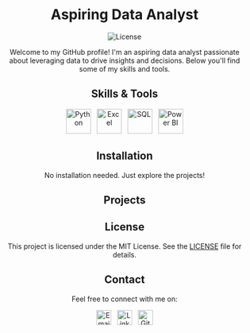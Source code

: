 <!-- Title -->
<h1 align="center">Aspiring Data Analyst</h1>

<!-- Badges -->
<p align="center">
  <img alt="License" src="https://img.shields.io/badge/license-MIT-blue.svg">
</p>

<!-- Description -->
<p align="center">Welcome to my GitHub profile! I'm an aspiring data analyst passionate about leveraging data to drive insights and decisions. Below you'll find some of my skills and tools.</p>

<!-- Skills -->
<h2 align="center">Skills & Tools</h2>
<p align="center">
  <img src="https://upload.wikimedia.org/wikipedia/commons/c/c3/Python-logo-notext.svg" alt="Python" width="50">&nbsp;&nbsp;
  <img src="https://upload.wikimedia.org/wikipedia/commons/3/34/Microsoft_Office_Excel_%282018%E2%80%93present%29.svg" alt="Excel" width="50">&nbsp;&nbsp;
  <img src="https://upload.wikimedia.org/wikipedia/commons/0/02/Microsoft_SQL_Server_logo.svg" alt="SQL" width="50">&nbsp;&nbsp;
  <img src="https://upload.wikimedia.org/wikipedia/commons/c/c9/Power_bi_logo_black.svg" alt="Power BI" width="50">
</p>

<!-- Installation -->
<h2 align="center">Installation</h2>
<p align="center">No installation needed. Just explore the projects!</p>

<!-- Projects -->
<h2 align="center">Projects</h2>
<!-- Add your project descriptions and images here -->

<!-- License -->
<h2 align="center">License</h2>
<p align="center">This project is licensed under the MIT License. See the <a href="LICENSE">LICENSE</a> file for details.</p>

<!-- Contact -->
<h2 align="center">Contact</h2>
<p align="center">Feel free to connect with me on:</p>
<p align="center">
  <a href="mailto:your.email@example.com"><img src="https://upload.wikimedia.org/wikipedia/commons/7/7e/Gmail_icon_%282020%29.svg" alt="Email" width="30"></a>&nbsp;&nbsp;
  <a href="https://www.linkedin.com/in/your-linkedin-profile"><img src="https://upload.wikimedia.org/wikipedia/commons/c/ca/LinkedIn_logo_initials.png" alt="LinkedIn" width="30"></a>&nbsp;&nbsp;
  <a href="https://github.com/yourusername"><img src="https://upload.wikimedia.org/wikipedia/commons/9/91/Octicons-mark-github.svg" alt="GitHub" width="30"></a>
</p>
